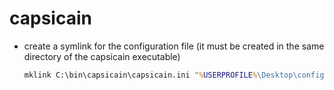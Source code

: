 # capsicain

- create a symlink for the configuration file (it must be created in the same directory of the capsicain executable)
  ```bat
  mklink C:\bin\capsicain\capsicain.ini "%USERPROFILE%\Desktop\config\capsicain\capsicain.ini"
  ```
